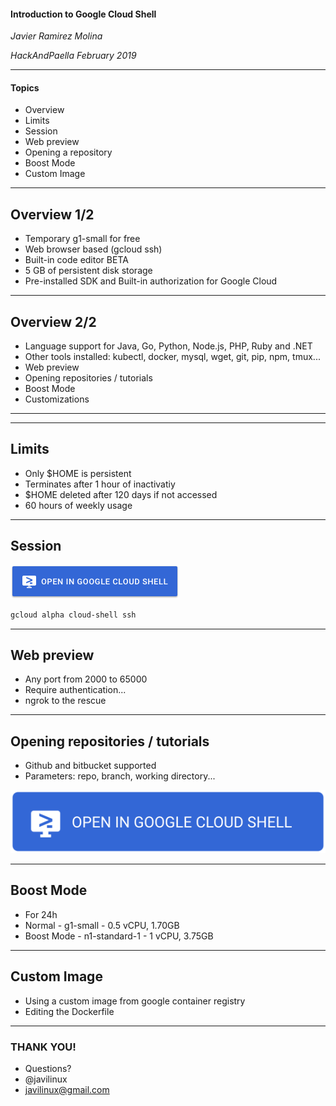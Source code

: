#### Introduction to Google Cloud Shell

*Javier Ramirez Molina*

*HackAndPaella February 2019*

---
#### Topics

- Overview
- Limits
- Session
- Web preview
- Opening a repository 
- Boost Mode
- Custom Image

---
## Overview 1/2

- Temporary g1-small for free
- Web browser based (gcloud ssh)
- Built-in code editor BETA
- 5 GB of persistent disk storage
- Pre-installed SDK and Built-in authorization for Google Cloud

---
## Overview 2/2

- Language support for Java, Go, Python, Node.js, PHP, Ruby and .NET
- Other tools installed: kubectl, docker, mysql, wget, git, pip, npm, tmux...
- Web preview
- Opening repositories / tutorials
- Boost Mode
- Customizations

---
<!-- .slide: data-background="./free.jpg" -->

---
## Limits

- Only $HOME is persistent
- Terminates after 1 hour of inactivatiy
- $HOME deleted after 120 days if not accessed
- 60 hours of weekly usage

---
## Session
[![Open in Cloud Shell](open-btn.png)](https://console.cloud.google.com/cloudshell/editor?&shellonly=true)

```bash
gcloud alpha cloud-shell ssh
```

---
## Web preview

- Any port from 2000 to 65000
- Require authentication... 
- ngrok to the rescue

---
## Opening repositories / tutorials

- Github and bitbucket supported
- Parameters: repo, branch, working directory...

[![Open in Cloud Shell](open-btn.svg)](https://console.cloud.google.com/cloudshell/editor?cloudshell_git_repo=https%3A%2F%2Fgithub.com%2Fjavilinux%2Fconferences&cloudshell_working_dir=2019%2Fhackandpaella%2F&cloudshell_tutorial=tutorial.md)

---
## Boost Mode

- For 24h
- Normal - g1-small - 0.5 vCPU, 1.70GB
- Boost Mode - n1-standard-1 - 1 vCPU, 3.75GB

---
## Custom Image

- Using a custom image from google container registry
- Editing the Dockerfile

---
### THANK YOU!

- Questions?
- @javilinux
- javilinux@gmail.com
